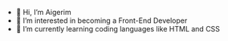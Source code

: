 - 👋 Hi, I’m Aigerim
- 👀 I’m interested in becoming a Front-End Developer
- 🌱 I’m currently learning coding languages like HTML and CSS


<!---
Aeka86/Aeka86 is a ✨ special ✨ repository because its `README.md` (this file) appears on your GitHub profile.
You can click the Preview link to take a look at your changes.
--->
